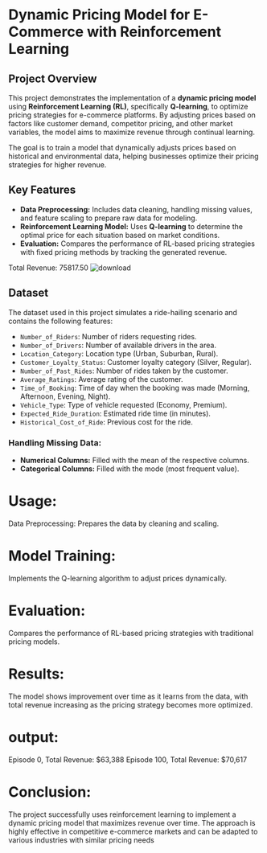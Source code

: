  # Dynamic Pricing Model for E-Commerce with Reinforcement Learning
## Project Overview
This project demonstrates the implementation of a **dynamic pricing model** using **Reinforcement Learning (RL)**, specifically **Q-learning**, to optimize pricing strategies for e-commerce platforms. By adjusting prices based on factors like customer demand, competitor pricing, and other market variables, the model aims to maximize revenue through continual learning.

The goal is to train a model that dynamically adjusts prices based on historical and environmental data, helping businesses optimize their pricing strategies for higher revenue.

## Key Features
- **Data Preprocessing:** Includes data cleaning, handling missing values, and feature scaling to prepare raw data for modeling.
- **Reinforcement Learning Model:** Uses **Q-learning** to determine the optimal price for each situation based on market conditions.
- **Evaluation:** Compares the performance of RL-based pricing strategies with fixed pricing methods by tracking the generated revenue.
 
Total Revenue: 75817.50
  ![download](https://github.com/user-attachments/assets/4fb2e342-9d65-4e7e-8fc2-3e799f315bff)


## Dataset
The dataset used in this project simulates a ride-hailing scenario and contains the following features:
- `Number_of_Riders`: Number of riders requesting rides.
- `Number_of_Drivers`: Number of available drivers in the area.
- `Location_Category`: Location type (Urban, Suburban, Rural).
- `Customer_Loyalty_Status`: Customer loyalty category (Silver, Regular).
- `Number_of_Past_Rides`: Number of rides taken by the customer.
- `Average_Ratings`: Average rating of the customer.
- `Time_of_Booking`: Time of day when the booking was made (Morning, Afternoon, Evening, Night).
- `Vehicle_Type`: Type of vehicle requested (Economy, Premium).
- `Expected_Ride_Duration`: Estimated ride time (in minutes).
- `Historical_Cost_of_Ride`: Previous cost for the ride.

### Handling Missing Data:
- **Numerical Columns:** Filled with the mean of the respective columns.
- **Categorical Columns:** Filled with the mode (most frequent value).

# Usage:
Data Preprocessing: Prepares the data by cleaning and scaling.
# Model Training:  
Implements the Q-learning algorithm to adjust prices dynamically.
# Evaluation:
Compares the performance of RL-based pricing strategies with traditional pricing models.
# Results:
The model shows improvement over time as it learns from the data, with total revenue increasing as the pricing strategy becomes more optimized. 
# output: 
Episode 0, Total Revenue: $63,388
Episode 100, Total Revenue: $70,617



# Conclusion:
The project successfully uses reinforcement learning to implement a dynamic pricing model that maximizes revenue over time. The approach is highly effective in competitive e-commerce markets and can be adapted to various industries with similar pricing needs

